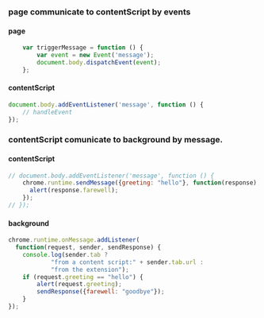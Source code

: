 ### page communicate to contentScript by events

#### page
```js
	var triggerMessage = function () {
		var event = new Event('message');
		document.body.dispatchEvent(event);
	};
```
#### contentScript
```js
document.body.addEventListener('message', function () {
	// handleEvent
});
```


### contentScript comunicate to background by message.

#### contentScript
```js
// document.body.addEventListener('message', function () {
	chrome.runtime.sendMessage({greeting: "hello"}, function(response) {
	  alert(response.farewell);
	});
// });
```
#### background
```js
chrome.runtime.onMessage.addListener(
  function(request, sender, sendResponse) {
    console.log(sender.tab ?
        	"from a content script:" + sender.tab.url :
            "from the extension");
    if (request.greeting == "hello") {
    	alert(request.greeting);
      	sendResponse({farewell: "goodbye"});
    }
});
```